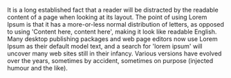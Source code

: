 It is a long established fact that a reader will be 
distracted by the readable content of a page when 
looking at its layout. The point of using Lorem Ipsum 
is that it has a more-or-less normal distribution of 
letters, as opposed to using 'Content here, content 
here', making it look like readable English. Many 
desktop publishing packages and web page editors now 
use Lorem Ipsum as their default model text, and a 
search for 'lorem ipsum' will uncover many web sites 
still in their infancy. Various versions have evolved 
over the years, sometimes by accident, sometimes on 
purpose (injected humour and the like).